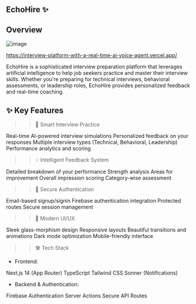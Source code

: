 ## EchoHire ✨

## Overview

![image](https://github.com/user-attachments/assets/1a1c17ee-87ff-47d9-869b-fa41b3def20c)

https://interview-platform-with-a-real-time-ai-voice-agent.vercel.app/

EchoHire is a sophisticated interview preparation platform that leverages artificial intelligence to help job seekers practice and master their interview skills. Whether you're preparing for technical interviews, behavioral assessments, or leadership roles, EchoHire provides personalized feedback and real-time coaching.

## ✨ Key Features

>> 🎯 Smart Interview Practice

Real-time AI-powered interview simulations
Personalized feedback on your responses
Multiple interview types (Technical, Behavioral, Leadership)
Performance analytics and scoring

>> 💡 Intelligent Feedback System

Detailed breakdown of your performance
Strength analysis
Areas for improvement
Overall impression scoring
Category-wise assessment

>> 🔐 Secure Authentication

Email-based signup/signin
Firebase authentication integration
Protected routes
Secure session management


>> 🎨 Modern UI/UX

Sleek glass-morphism design
Responsive layouts
Beautiful transitions and animations
Dark mode optimization
Mobile-friendly interface


>> 🛠️ Tech Stack

- Frontend:

Next.js 14 (App Router)
TypeScript
Tailwind CSS
Sonner (Notifications)

- Backend & Authentication:

Firebase Authentication
Server Actions
Secure API Routes
